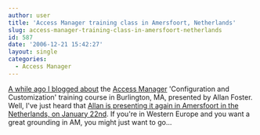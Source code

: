 ```yaml
---
author: user
title: 'Access Manager training class in Amersfoort, Netherlands'
slug: access-manager-training-class-in-amersfoort-netherlands
id: 587
date: '2006-12-21 15:42:27'
layout: single
categories:
  - Access Manager
---
```


[A while ago I blogged about](http://blogs.sun.com/superpat/entry/access_manager_training_class_in) the [Access Manager](http://www.sun.com/software/products/access_mgr/) 'Configuration and Customization' training course in Burlington, MA, presented by Allan Foster. Well, I've just heard that [Allan is presenting it again in Amersfoort in the Netherlands, on January 22nd](https://www.suntrainingcatalogue.com/eduserv/client/loadCourse.do?coId=en_NL_AM-3480&coCourseCode=AM-3480&l=en_NL). If you're in Western Europe and you want a great grounding in AM, you might just want to go...